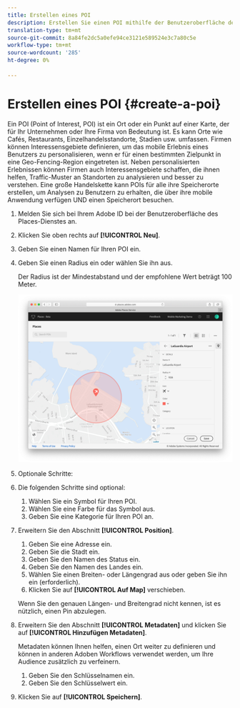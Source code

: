 ```yaml
---
title: Erstellen eines POI
description: Erstellen Sie einen POI mithilfe der Benutzeroberfläche des Orte-Dienstes.
translation-type: tm+mt
source-git-commit: 8a84fe2dc5a0efe94ce3121e589524e3c7a80c5e
workflow-type: tm+mt
source-wordcount: '285'
ht-degree: 0%

---
```



# Erstellen eines POI {#create-a-poi}

Ein POI (Point of Interest, POI) ist ein Ort oder ein Punkt auf einer Karte, der für Ihr Unternehmen oder Ihre Firma von Bedeutung ist. Es kann Orte wie Cafés, Restaurants, Einzelhandelsstandorte, Stadien usw. umfassen. Firmen können Interessensgebiete definieren, um das mobile Erlebnis eines Benutzers zu personalisieren, wenn er für einen bestimmten Zielpunkt in eine Geo-Fencing-Region eingetreten ist. Neben personalisierten Erlebnissen können Firmen auch Interessensgebiete schaffen, die ihnen helfen, Traffic-Muster an Standorten zu analysieren und besser zu verstehen. Eine große Handelskette kann POIs für alle ihre Speicherorte erstellen, um Analysen zu Benutzern zu erhalten, die über ihre mobile Anwendung verfügen UND einen Speicherort besuchen.

1. Melden Sie sich bei Ihrem Adobe ID bei der Benutzeroberfläche des Places-Dienstes an.
1. Klicken Sie oben rechts auf **[!UICONTROL Neu]**.
1. Geben Sie einen Namen für Ihren POI ein.
1. Geben Sie einen Radius ein oder wählen Sie ihn aus.

   Der Radius ist der Mindestabstand und der empfohlene Wert beträgt 100 Meter.

   ![einen POI definieren](/help/assets/define_poi.png)

1. Optionale Schritte:
1. Die folgenden Schritte sind optional:

   1. Wählen Sie ein Symbol für Ihren POI.
   1. Wählen Sie eine Farbe für das Symbol aus.
   1. Geben Sie eine Kategorie für Ihren POI an.

1. Erweitern Sie den Abschnitt **[!UICONTROL Position]**.

   1. Geben Sie eine Adresse ein.
   1. Geben Sie die Stadt ein.
   1. Geben Sie den Namen des Status ein.
   1. Geben Sie den Namen des Landes ein.
   1. Wählen Sie einen Breiten- oder Längengrad aus oder geben Sie ihn ein (erforderlich).
   1. Klicken Sie auf **[!UICONTROL Auf Map]** verschieben.

   Wenn Sie den genauen Längen- und Breitengrad nicht kennen, ist es nützlich, einen Pin abzulegen.

1. Erweitern Sie den Abschnitt **[!UICONTROL Metadaten]** und klicken Sie auf **[!UICONTROL Hinzufügen Metadaten]**.

   Metadaten können Ihnen helfen, einen Ort weiter zu definieren und können in anderen Adoben Workflows verwendet werden, um Ihre Audience zusätzlich zu verfeinern.

   1. Geben Sie den Schlüsselnamen ein.
   1. Geben Sie den Schlüsselwert ein.

1. Klicken Sie auf **[!UICONTROL Speichern]**.
